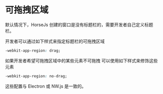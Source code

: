 # 可拖拽区域

默认情况下，HorseJs 创建的窗口是没有标题栏的，需要开发者自己定义标题栏。

开发者可以通过如下样式来指定标题栏的可拖拽区域

```css
-webkit-app-region: drag;
```

如果开发者希望可拖拽区域中的某些元素不可拖拽
可以使用如下样式来修饰这些元素

```css
-webkit-app-region: no-drag;
```

这些配置与 Electron 或 NW.js 是一致的。
